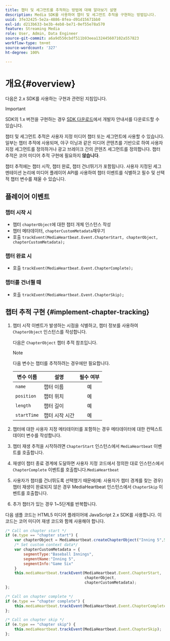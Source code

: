 ```yaml
---
title: 챕터 및 세그먼트를 추적하는 방법에 대해 알아보기 설명
description: Media SDK를 사용하여 챕터 및 세그먼트 추적을 구현하는 방법입니다.
uuid: 3fe32425-5e2a-4886-8fea-d91d15671bb0
exl-id: d213b633-be3b-4eb8-be71-0ef55e78a570
feature: Streaming Media
role: User, Admin, Data Engineer
source-git-commit: a6a9d550cbdf511b93eea132445607102a557823
workflow-type: tm+mt
source-wordcount: '327'
ht-degree: 100%

---
```


# 개요{#overview}

다음은 2.x SDK를 사용하는 구현과 관련된 지침입니다.

>[!IMPORTANT]
> 
> SDK의 1.x 버전을 구현하는 경우 [SDK 다운로드](/help/getting-started/download-sdks.md)에서 개발자 안내서를 다운로드할 수 있습니다.

챕터 및 세그먼트 추적은 사용자 지정 미디어 챕터 또는 세그먼트에 사용할 수 있습니다. 일부는 챕터 추적에 사용되며, 야구 이닝과 같은 미디어 콘텐츠를 기반으로 하여 사용자 지정 세그먼트를 정의하거나 광고 브레이크 간의 콘텐츠 세그먼트를 정의합니다. 챕터 추적은 코어 미디어 추적 구현에 필요하지 **않습니다**.

챕터 추적에는 챕터 시작, 챕터 완료, 챕터 건너뛰기가 포함됩니다. 사용자 지정된 세그멘테이션 논리에 미디어 플레이어 API를 사용하여 챕터 이벤트를 식별하고 필수 및 선택적 챕터 변수를 채울 수 있습니다.

## 플레이어 이벤트

### 챕터 시작 시

* 챕터 `chapterObject`에 대한 챕터 개체 인스턴스 작성
* 챕터 메타데이터, `chapterCustomMetadata`채우기
* 호출 `trackEvent(MediaHeartbeat.Event.ChapterStart, chapterObject, chapterCustomMetadata);`

### 챕터 완료 시

* 호출 `trackEvent(MediaHeartbeat.Event.ChapterComplete);`

### 챕터를 건너뛸 때

* 호출 `trackEvent(MediaHeartbeat.Event.ChapterSkip);`

## 챕터 추적 구현 {#implement-chapter-tracking}

1. 챕터 시작 이벤트가 발생하는 시점을 식별하고, 챕터 정보를 사용하여 `ChapterObject` 인스턴스를 작성합니다.

   다음은 `ChapterObject` 챕터 추적 참조입니다.

   >[!NOTE]
   >
   >다음 변수는 챕터를 추적하려는 경우에만 필요합니다.

   | 변수 이름 | 설명 | 필수 여부 |
   | --- | --- | :---: |
   | `name` | 챕터 이름 | 예 |
   | `position` | 챕터 위치 | 예 |
   | `length` | 챕터 길이 | 예 |
   | `startTime` | 챕터 시작 시간 | 예 |

1. 챕터에 대한 사용자 지정 메타데이터를 포함하는 경우 메타데이터에 대한 컨텍스트 데이터 변수를 작성합니다.
1. 챕터 재생 추적을 시작하려면 `ChapterStart` 인스턴스에서 `MediaHeartbeat` 이벤트를 호출합니다.
1. 재생이 챕터 종료 경계에 도달하면 사용자 지정 코드에서 정의한 대로 인스턴스에서 `ChapterComplete` 이벤트를 호출합니다.`MediaHeartbeat`
1. 사용자가 챕터를 건너뛰도록 선택했기 때문에(예: 사용자가 챕터 경계를 찾는 경우) 챕터 재생이 완료되지 않은 경우 MediaHeartbeat 인스턴스에서 `ChapterSkip` 이벤트를 호출합니다.
1. 추가 챕터가 있는 경우 1~5단계를 반복합니다.

다음 샘플 코드는 HTML5 미디어 플레이어에 JavaScript 2.x SDK를 사용합니다. 이 코드는 코어 미디어 재생 코드와 함께 사용해야 합니다.

```js
/* Call on chapter start */
if (e.type == "chapter start") {
    var chapterObject = MediaHeartbeat.createChapterObject("Inning 5",5,500,2500);
    /* Set custom context data*/
    var chapterCustomMetadata = {
        segmentType:"Baseball Innings",
        segmentName:"Inning 5",
        segmentInfo:"Game Six"
    }
    this.mediaHeartbeat.trackEvent(MediaHeartbeat.Event.ChapterStart,  
                                   chapterObject,  
                                   chapterCustomMetadata);
};

/* Call on chapter complete */
if (e.type == "chapter complete") {
    this.mediaHeartbeat.trackEvent(MediaHeartbeat.Event.ChapterComplete);
};

/* Call on chapter skip */
if (e.type == "chapter skip") {
    this.mediaHeartbeat.trackEvent(MediaHeartbeat.Event.ChapterSkip);
};
```
